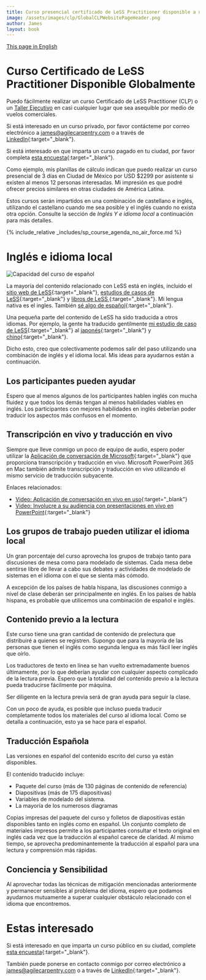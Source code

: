 ```yaml
---
title: Curso presencial certificado de LeSS Practitioner disponible a nivel mundial
image: /assets/images/clp/GlobalCLPWebsitePageHeader.png
author: James
layout: book
---
```


[This page in English]({{site.baseurl}}/clp/global/)

# Curso Certificado de LeSS Practitioner Disponible Globalmente

Puedo fácilmente realizar un curso Certificado de LeSS Practitioner (CLP) o un [Taller Ejecutivo]({{site.baseurl}}/cle/sp_global/) en casi cualquier lugar que sea asequible por medio de vuelos comerciales.

Si está interesado en un curso privado, por favor contácteme por correo electrónico a [james@agilecarpentry.com](mailto:james@agilecarpentry.com) o a través de [LinkedIn](https://www.linkedin.com/in/jamescarpenter1/){:target="_blank"}.

Si está interesado en que imparta un curso pagado en tu ciudad, por favor completa [esta encuesta](https://forms.gle/sPPpRzEa41Q95mtFA){:target="_blank"}.

Como ejemplo, mis planillas de cálculo indican que puedo realizar un curso presencial de 3 días en Ciudad de México por USD $2299 por asistente si existen al menos 12 personas interesadas. Mi impresión es que podré ofrecer precios similares en otras ciudades de América Latina.

Estos cursos serán impartidos en una combinación de castellano e inglés, utilizando el castellano cuando me sea posible y el inglés cuando no exista otra opción. Consulte la sección de _Inglés Y e idioma local_ a continuación para más detalles.

{% include_relative _includes/sp_course_agenda_no_air_force.md %}

# Inglés e idioma local

![Capacidad del curso de español](/assets/images/clp/SpanishCLPPost.png)

La mayoría del contenido relacionado con LeSS está en inglés, incluido el [sitio web de LeSS](https://less.works){:target="_blank"}, [estudios de casos de LeSS](https://less.works/case-studies){:target="_blank"} y [libros de LeSS ](https://less.works/resources/learning-resources/books){:target="_blank"}. Mi lengua nativa es el ingles. También [sé algo de español](https://www.linkedin.com/pulse/learning-spanish-baselang-james-carpenter/){:target="_blank"}.


Una pequeña parte del contenido de LeSS ha sido traducida a otros idiomas. Por ejemplo, la gente ha traducido gentilmente [mi estudio de caso de LeSS](https://less.works/case-studies/large-server-hardware-company){:target="_blank"} al [japonés](https://less.works/jp/case-studies/large-server-hardware-company){:target="_blank"} y [chino](https://less.works/zh-CN/case-studies/large-server-hardware-company){:target="_blank"}.

Dicho esto, creo que colectivamente podemos salir del paso utilizando una combinación de inglés y el idioma local. Mis ideas para ayudarnos están a continuación.

## Los participantes pueden ayudar

Espero que al menos algunos de los participantes hablen inglés con mucha fluidez y que todos los demás tengan al menos habilidades viables en inglés. Los participantes con mejores habilidades en inglés deberían poder traducir los aspectos más confusos en el momento.

## Transcripción en vivo y traducción en vivo

Siempre que lleve conmigo un poco de equipo de audio, espero poder utilizar la [Aplicación de conversación de Microsoft](https://translator.microsoft.com/){:target="_blank"} que proporciona transcripción y traducción en vivo. Microsoft PowerPoint 365 en Mac también admite transcripción y traducción en vivo utilizando el mismo servicio de traducción subyacente.

Enlaces relacionados:
* [Video: Aplicación de conversación en vivo en uso](https://www.youtube.com/watch?v=MgsSoZZVe2U&t=1s){:target="_blank"}
* [Video: Involucre a su audiencia con presentaciones en vivo en PowerPoint](https://www.youtube.com/watch?v=Lzfqwn05Lzg){:target="_blank"}

## Los grupos de trabajo pueden utilizar el idioma local

Un gran porcentaje del curso aprovecha los grupos de trabajo tanto para discusiones de mesa como para modelado de sistemas. Cada mesa debe sentirse libre de llevar a cabo sus debates y actividades de modelado de sistemas en el idioma con el que se sienta más cómodo.

A excepción de los países de habla hispana, las discusiones conmigo a nivel de clase deberán ser principalmente en inglés. En los países de habla hispana, es probable que utilicemos una combinación de español e inglés.

## Contenido previo a la lectura

Este curso tiene una gran cantidad de contenido de prelectura que distribuiré a quienes se registren. Supongo que para la mayoría de las personas que tienen el inglés como segunda lengua es más fácil leer inglés que oírlo.

Los traductores de texto en línea se han vuelto extremadamente buenos últimamente, por lo que deberían ayudar con cualquier aspecto complicado de la lectura previa. Espero que la totalidad del contenido previo a la lectura pueda traducirse fácilmente por máquina.

Ser diligente en la lectura previa será de gran ayuda para seguir la clase.

Con un poco de ayuda, es posible que incluso pueda traducir completamente todos los materiales del curso al idioma local. Como se detalla a continuación, esto ya se hace para el español.

## Traducción Española

Las versiones en español del contenido escrito del curso ya están disponibles.

El contenido traducido incluye:
* Paquete del curso (más de 130 páginas de contenido de referencia)
* Diapositivas (más de 175 diapositivas)
* Variables de modelado del sistema.
* La mayoría de los numerosos diagramas

Copias impresas del paquete del curso y folletos de diapositivas están disponibles tanto en inglés como en español. Un conjunto completo de materiales impresos permite a los participantes consultar el texto original en inglés cada vez que la traducción al español carece de claridad. Al mismo tiempo, se aprovecha predominantemente la traducción al español para una lectura y comprensión más rápidas.

## Conciencia y Sensibilidad

Al aprovechar todas las técnicas de mitigación mencionadas anteriormente y permanecer sensibles al problema del idioma, espero que podamos ayudarnos mutuamente a superar cualquier obstáculo relacionado con el idioma que encontremos.

# Estas interesado

Si está interesado en que imparta un curso público en su ciudad, complete [esta encuesta](https://forms.gle/sPPpRzEa41Q95mtFA){:target="_blank"}.

También puede ponerse en contacto conmigo por correo electrónico a [james@agilecarpentry.com](mailto:james@agilecarpentry.com) o a través de [LinkedIn](https://www.linkedin.com/in/jamescarpenter1/){:target="_blank"}.

